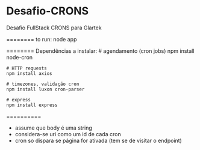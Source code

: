 # Desafio-CRONS
Desafio FullStack CRONS para Glartek

========
to run:
    node app

========
Dependências a instalar:
    # agendamento (cron jobs)
    npm install node-cron

    # HTTP requests
    npm install axios

    # timezones, validação cron
    npm install luxon cron-parser

    # express
    npm install express


==========
- assume que body é uma string
- considera-se uri como um id de cada cron
- cron so dispara se página for ativada (tem se de visitar o endpoint)
